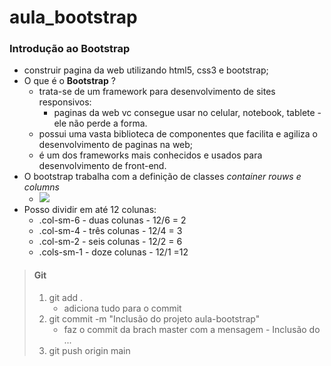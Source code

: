 # aula_bootstrap
### Introdução ao Bootstrap

* construir pagina da web utilizando html5, css3 e bootstrap;
* O que é o **Bootstrap** ?
  * trata-se de um framework para desenvolvimento de sites responsivos:
    * paginas da web vc consegue usar no celular, notebook, tablete - ele não perde a forma.
  * possui uma vasta biblioteca de componentes que facilita e agiliza o desenvolvimento de paginas na web;
  * é um dos frameworks mais conhecidos e usados para desenvolvimento de front-end.
* O bootstrap trabalha com a definição de  classes *container rouws e columns* 
  * ![](https://i.stack.imgur.com/7Rdxh.png)
* Posso dividir em até 12 colunas:
  * .col-sm-6 - duas colunas - 12/6 = 2
  * .col-sm-4 - três colunas - 12/4 = 3
  * .col-sm-2 - seis colunas - 12/2 = 6
  * .cols-sm-1 - doze colunas - 12/1 =12

> #### **Git** 
>
> 1. git add . 
>    * adiciona tudo para o commit
> 2. git commit -m "Inclusão do projeto aula-bootstrap"
>    * faz o commit da brach master com a mensagem - Inclusão do ...
> 3. git push origin main
